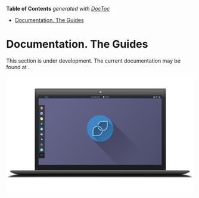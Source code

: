 

**Table of Contents**  *generated with [DocToc](https://github.com/thlorenz/doctoc)*

- [Documentation. The Guides](#documentation-the-guides)



# Documentation. The Guides
This section is under development.
The current documentation may be found at .

![](img/generic-laptop-korora-gnome-desktop.png)
